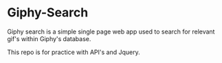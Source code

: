 # Giphy-Search

Giphy search is a simple single page web app used to search for relevant gif's within Giphy's database.

This repo is for practice with API's and Jquery.